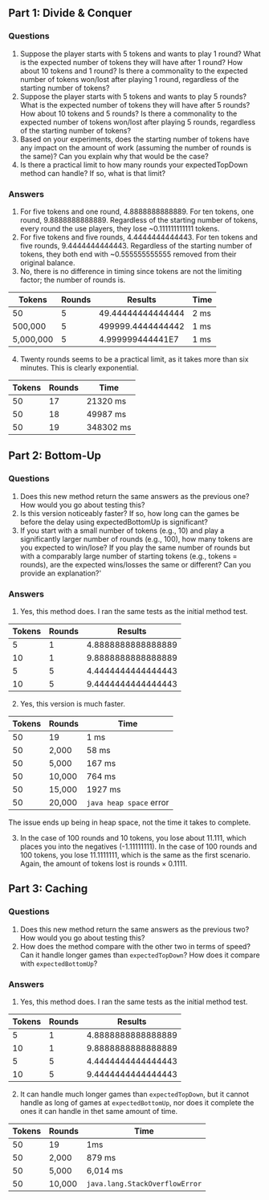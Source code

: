 ## Part 1: Divide & Conquer
### Questions
1. Suppose the player starts with 5 tokens and wants to play 1 round? What is the expected number of tokens they will have after 1 round? How about 10 tokens and 1 round? Is there a commonality to the expected number of tokens won/lost after playing 1 round, regardless of the starting number of tokens?
2. Suppose the player starts with 5 tokens and wants to play 5 rounds? What is the expected number of tokens they will have after 5 rounds? How about 10 tokens and 5 rounds? Is there a commonality to the expected number of tokens won/lost after playing 5 rounds, regardless of the starting number of tokens?
3. Based on your experiments, does the starting number of tokens have any impact on the amount of work (assuming the number of rounds is the same)? Can you explain why that would be the case?
4. Is there a practical limit to how many rounds your expectedTopDown method can handle? If so, what is that limit?
### Answers
1. For five tokens and one round, 4.8888888888889. For ten tokens, one round, 9.8888888888889. Regardless of the starting number of tokens, every round the use players, they lose ~0.111111111111 tokens.
2. For five tokens and five rounds, 4.4444444444443. For ten tokens and five rounds, 9.4444444444443. Regardless of the starting number of tokens, they both end with ~0.555555555555 removed from their original balance.
3. No, there is no difference in timing since tokens are not the limiting factor; the number of rounds is.

| Tokens    | Rounds | Results           | Time |
| --------- | ------ | ----------------- | ---- |
| 50        | 5      | 49.44444444444444 | 2 ms |
| 500,000   | 5      | 499999.4444444442 | 1 ms |
| 5,000,000 | 5      | 4.999999444441E7  | 1 ms |

4. Twenty rounds seems to be a practical limit, as it takes more than six minutes. This is clearly exponential.

| Tokens | Rounds | Time |
|---------|---------|-----|
| 50 | 17 | 21320 ms
| 50 | 18 | 49987 ms
| 50 | 19 | 348302  ms

## Part 2: Bottom-Up
### Questions
1. Does this new method return the same answers as the previous one? How would you go about testing this?
2. Is this version noticeably faster? If so, how long can the games be before the delay using expectedBottomUp is significant?
3. If you start with a small number of tokens (e.g., 10) and play a significantly larger number of rounds (e.g., 100), how many tokens are you expected to win/lose? If you play the same number of rounds but with a comparably large number of starting tokens (e.g., tokens = rounds), are the expected wins/losses the same or different? Can you provide an explanation?'
### Answers
1. Yes, this method does. I ran the same tests as the initial method test.

| Tokens | Rounds | Results            |
| ------ | ------ | ------------------ |
| 5      | 1      | 4.8888888888888889 |
| 10     | 1      | 9.8888888888888889 |
| 5      | 5      | 4.4444444444444443 |
| 10     | 5      | 9.4444444444444443 |

2. Yes, this version is much faster.

| Tokens | Rounds | Time                    |
| ------ | ------ | ----------------------- |
| 50     | 19     | 1 ms                    |
| 50     | 2,000  | 58 ms                   |
| 50     | 5,000  | 167 ms                  |
| 50     | 10,000 | 764 ms                  |
| 50     | 15,000 | 1927 ms                 |
| 50     | 20,000 | `java heap space` error |
The issue ends up being in heap space, not the time it takes to complete.

3. In the case of 100 rounds and 10 tokens, you lose about 11.111, which places you into the negatives (-1.11111111). In the case of 100 rounds and 100 tokens, you lose 11.1111111, which is the same as the first scenario. Again, the amount of tokens lost is $\text{rounds} \times 0.1111$.
## Part 3: Caching
### Questions
1. Does this new method return the same answers as the previous two? How would you go about testing this?
2. How does the method compare with the other two in terms of speed? Can it handle longer games than `expectedTopDown`? How does it compare with `expectedBottomUp`?
### Answers
1. Yes, this method does. I ran the same tests as the initial method test.

| Tokens | Rounds | Results            |
| ------ | ------ | ------------------ |
| 5      | 1      | 4.8888888888888889 |
| 10     | 1      | 9.8888888888888889 |
| 5      | 5      | 4.4444444444444443 |
| 10     | 5      | 9.4444444444444443 |

2. It can handle much longer games than `expectedTopDown`, but it cannot handle as long of games at `expectedBottomUp`, nor does it complete the ones it can handle in thet same amount of time.

| Tokens | Rounds | Time                           |
| ------ | ------ | ------------------------------ |
| 50     | 19     | 1ms                            |
| 50     | 2,000  | 879 ms                         |
| 50     | 5,000  | 6,014 ms                       |
| 50     | 10,000 | `java.lang.StackOverflowError` |
